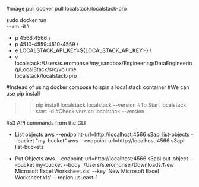 #image pull
docker pull localstack/localstack-pro

sudo docker run \
  -- rm -it \
  - p 4566:4566 \
  - p 4510-4559:4510-4559 \
  - e LOCALSTACK_API_KEY=${LOCALSTACK_API_KEY:-} \
  - v localstack:/Users/s.eromonsei/my_sandbox/Engineering/DataEngineering/LocalStack/src/volume\
  localstack/localstack-pro

#Instead of using docker compose to spin a local stack container
#We can use pip install
   >> pip install localstack
   >> localstack --version
#To Start 
   >> localstack start -d
#Check version 
   >> localstack --version

#s3 API commands from the CLI

- List objects
      aws --endpoint-url=http://localhost:4566 s3api list-objects  --bucket "my-bucket"
      aws --endpoint-url=http://localhost:4566 s3api list-buckets    

- Put Objects
       aws --endpoint-url=http://localhost:4566 s3api put-object --bucket my-bucket --body '/Users/s.eromonsei/Downloads/New Microsoft Excel Worksheet.xls' --key 'New Microsoft Excel Worksheet.xls' --region us-east-1